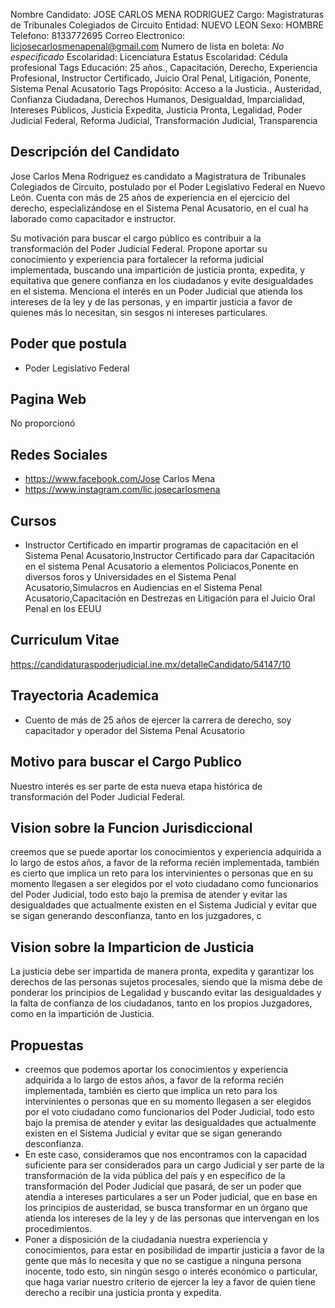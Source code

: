 Nombre Candidato: JOSE CARLOS MENA RODRIGUEZ
Cargo: Magistraturas de Tribunales Colegiados de Circuito
Entidad: NUEVO LEON
Sexo: HOMBRE
Telefono: 8133772695
Correo Electronico: licjosecarlosmenapenal@gmail.com
Numero de lista en boleta: *No especificado*
Escolaridad: Licenciatura
Estatus Escolaridad: Cédula profesional
Tags Educación: 25 años., Capacitación, Derecho, Experiencia Profesional, Instructor Certificado, Juicio Oral Penal, Litigación, Ponente, Sistema Penal Acusatorio
Tags Propósito: Acceso a la Justicia., Austeridad, Confianza Ciudadana, Derechos Humanos, Desigualdad, Imparcialidad, Intereses Públicos, Justicia Expedita, Justicia Pronta, Legalidad, Poder Judicial Federal, Reforma Judicial, Transformación Judicial, Transparencia


## Descripción del Candidato 

Jose Carlos Mena Rodriguez es candidato a Magistratura de Tribunales Colegiados de Circuito, postulado por el Poder Legislativo Federal en Nuevo León. Cuenta con más de 25 años de experiencia en el ejercicio del derecho, especializándose en el Sistema Penal Acusatorio, en el cual ha laborado como capacitador e instructor.

Su motivación para buscar el cargo público es contribuir a la transformación del Poder Judicial Federal. Propone aportar su conocimiento y experiencia para fortalecer la reforma judicial implementada, buscando una impartición de justicia pronta, expedita, y equitativa que genere confianza en los ciudadanos y evite desigualdades en el sistema. Menciona el interés en un Poder Judicial que atienda los intereses de la ley y de las personas, y en impartir justicia a favor de quienes más lo necesitan, sin sesgos ni intereses particulares.


## Poder que postula

- Poder Legislativo Federal


## Pagina Web

No proporcionó


## Redes Sociales

- https://www.facebook.com/Jose Carlos Mena
- https://www.instagram.com/lic.josecarlosmena


## Cursos

- Instructor Certificado en impartir programas de capacitación en el Sistema Penal Acusatorio,Instructor Certificado para dar Capacitación en el sistema Penal Acusatorio a elementos Policiacos,Ponente en diversos foros y Universidades en el Sistema Penal Acusatorio,Simulacros en Audiencias en el Sistema Penal Acusatorio,Capacitación en Destrezas en Litigación para el Juicio Oral Penal en los EEUU


## Curriculum Vitae

https://candidaturaspoderjudicial.ine.mx/detalleCandidato/54147/10


## Trayectoria Academica

- Cuento de más de 25 años de ejercer la carrera de derecho, soy capacitador y operador del Sistema Penal Acusatorio


## Motivo para buscar el Cargo Publico

Nuestro interés es ser parte de esta nueva etapa histórica de transformación del Poder Judicial Federal.


## Vision sobre la Funcion Jurisdiccional

creemos que se puede aportar los conocimientos y experiencia adquirida a lo largo de estos años, a favor de la reforma recién implementada, también es cierto que implica un reto para los intervinientes o personas que en su momento llegasen a ser elegidos por el voto ciudadano como funcionarios del Poder Judicial, todo esto bajo la premisa de atender y evitar las desigualdades que actualmente existen en el Sistema Judicial y evitar que se sigan generando desconfianza, tanto en los juzgadores, c


## Vision sobre la Imparticion de Justicia

La justicia debe ser impartida de manera pronta, expedita y garantizar los derechos de las personas sujetos procesales, siendo que la misma debe de ponderar los principios de Legalidad y buscando evitar las desigualdades y la falta de confianza de los ciudadanos, tanto en los propios Juzgadores, como en la impartición de Justicia.


## Propuestas

- creemos que podemos aportar los conocimientos y experiencia adquirida a lo largo de estos años, a favor de la reforma recién implementada, también es cierto que implica un reto para los intervinientes o personas que en su momento llegasen a ser elegidos por el voto ciudadano como funcionarios del Poder Judicial, todo esto bajo la premisa de atender y evitar las desigualdades que actualmente existen en el Sistema Judicial y evitar que se sigan generando desconfianza.
- En este caso, consideramos que nos encontramos con la capacidad suficiente para ser considerados para un cargo Judicial y ser parte de la transformación de la vida pública del país y en específico de la transformación del Poder Judicial que pasará, de ser un poder que atendía a intereses particulares a ser un Poder judicial, que en base en los principios de austeridad, se busca transformar en un órgano que atienda los intereses de la ley y de las personas que intervengan en los procedimientos.
- Poner a disposición de la ciudadania nuestra experiencia y conocimientos, para estar en posibilidad de impartir justicia a favor de la gente que más lo necesita y que no se castigue a ninguna persona inocente, todo esto, sin ningún sesgo o interés económico o particular, que haga variar nuestro criterio de ejercer la ley a favor de quien tiene derecho a recibir una justicia pronta y expedita.


